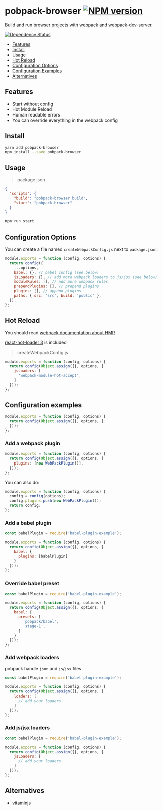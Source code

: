 # pobpack-browser [![NPM version][npm-image]][npm-url]

Build and run browser projects with webpack and webpack-dev-server.

[![Dependency Status][daviddm-image]][daviddm-url]

* [Features](#features)
* [Install](#install)
* [Usage](#usage)
* [Hot Reload](#hot-reload)
* [Configuration Options](#configuration-options)
* [Configuration Examples](#configuration-examples)
* [Alternatives](#alternatives)

## Features

- Start without config
- Hot Module Reload
- Human readable errors
- You can override everything in the webpack config

## Install

```bash
yarn add pobpack-browser
npm install --save pobpack-browser
```

## Usage

> package.json

```json
{
  "scripts": {
    "build": "pobpack-browser build",
    "start": "pobpack-browser"
  }
}
```

```bash
npm run start
```

## Configuration Options

You can create a file named `createWebpackConfig.js` next to `package.json`:

```js
module.exports = function (config, options) {
  return config({
    ...options,
    babel: {}, // babel config (see below)
    jsLoaders: {}, // add more webpack loaders to js/jsx (see below)
    moduleRules: [], // add more webpack rules
    prependPlugins: [], // prepend plugins
    plugins: [], // append plugins
    paths: { src: 'src', build: 'public' },
  });
};
```


## Hot Reload

You should read [webpack documentation about HMR](https://webpack.github.io/docs/hot-module-replacement.html)

[react-hot-loader 3](https://www.npmjs.com/package/react-hot-loader) is included

> createWebpackConfig.js

```js
module.exports = function (config, options) {
  return config(Object.assign({}, options, {
    jsLoaders: [
      'webpack-module-hot-accept',
    ]
  }));
};
```

## Configuration examples

```js
module.exports = function (config, options) {
  return config(Object.assign({}, options, {
  }));
};
```

### Add a webpack plugin

```js
module.exports = function (config, options) {
  return config(Object.assign({}, options, {
    plugins: [new WebPackPlugin()],
  }));
};
```

You can also do:

```js
module.exports = function (config, options) {
  config = config(options);
  config.plugins.push(new WebPackPlugin());
  return config;
};
```

### Add a babel plugin

```js
const babelPlugin = require('babel-plugin-example');

module.exports = function (config, options) {
  return config(Object.assign({}, options, {
    babel: {
      plugins: [babelPlugin]
    }
  }));
};
```

### Override babel preset

```js
const babelPlugin = require('babel-plugin-example');

module.exports = function (config, options) {
  return config(Object.assign({}, options, {
    babel: {
      presets: [
        'pobpack/babel',
        'stage-1',
      ]
    }
  }));
};
```

### Add webpack loaders

pobpack handle `json` and `js`/`jsx` files

```js
const babelPlugin = require('babel-plugin-example');

module.exports = function (config, options) {
  return config(Object.assign({}, options, {
    loaders: [
      // add your loaders
    ]
  }));
};
```

### Add js/jsx loaders

```js
const babelPlugin = require('babel-plugin-example');

module.exports = function (config, options) {
  return config(Object.assign({}, options, {
    jsLoaders: [
      // add your loaders
    ]
  }));
};
```

## Alternatives

- [vitaminjs](https://www.npmjs.com/package/vitaminjs)

[npm-image]: https://img.shields.io/npm/v/pobpack-browser.svg?style=flat-square
[npm-url]: https://npmjs.org/package/pobpack-browser
[daviddm-image]: https://david-dm.org/christophehurpeau/pobpack-utils.svg?path=packages/pobpack-browser&style=flat-square
[daviddm-url]: https://david-dm.org/christophehurpeau/pobpack?path=packages/pobpack-browser
